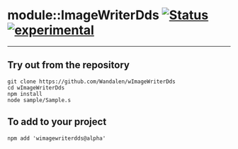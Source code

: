 
# module::ImageWriterDds  [![Status](https://github.com/Wandalen/wImageWriterDds/workflows/publish/badge.svg)](https://github.com/Wandalen/wImageWriterDds/actions?query=workflow%3Apublish) [![experimental](https://img.shields.io/badge/stability-experimental-orange.svg)](https://github.com/emersion/stability-badges#experimental)

___

## Try out from the repository
```
git clone https://github.com/Wandalen/wImageWriterDds
cd wImageWriterDds
npm install
node sample/Sample.s
```

## To add to your project
```
npm add 'wimagewriterdds@alpha'
```




